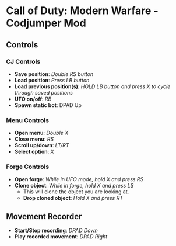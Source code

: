 # Call of Duty: Modern Warfare - Codjumper Mod

## Controls

### CJ Controls
- **Save position**: *Double RS button*
- **Load position**: *Press LB button*
- **Load previous position(s)**: *HOLD LB button and press X to cycle through saved positions*
- **UFO on/off**: *RB*
- **Spawn static bot**: DPAD Up

### Menu Controls
- **Open menu**: *Double X*
- **Close menu**: *RS*
- **Scroll up/down**: *LT/RT*
- **Select option**: *X*

### Forge Controls
- **Open forge**: *While in UFO mode, hold X and press RS*
- **Clone object**: *While in forge, hold X and press LS*
  - This will clone the object you are looking at.
  - **Drop cloned object**: *Hold X and press RT*

## Movement Recorder
- **Start/Stop recording**: *DPAD Down*
- **Play recorded movement**: *DPAD Right*
